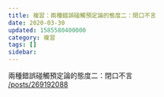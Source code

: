 ```yaml
---
title: 複習：兩種錯誤碰觸預定論的態度二：閉口不言
date: 2020-03-30
updated: 1585580400000
category: 複習
tags: []
sidebar: 
---
```


<p>兩種錯誤碰觸預定論的態度二：閉口不言<br/>
<a href="/posts/269192088" target="_blank">/posts/269192088</a></p>
<p> </p>
